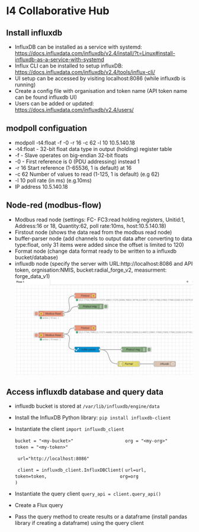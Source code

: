 # I4 Collaborative Hub

## Install influxdb
- InfluxDB can be installed as a service with systemd:
    https://docs.influxdata.com/influxdb/v2.4/install/?t=Linux#install-influxdb-as-a-service-with-systemd
- Influx CLI can be installed to setup influxDB:
    https://docs.influxdata.com/influxdb/v2.4/tools/influx-cli/
- UI setup can be accessed by visiting localhost:8086 (while influxdb is running)
- Create a config file with organisation and token name (API token name can be found influxdb UI)
- Users can be added or updated:
    https://docs.influxdata.com/influxdb/v2.4/users/

## modpoll configuation
- modpoll -t4:float -f -0 -r 16 -c 62 -l 10 10.5.140.18
- -t4:float - 32-bit float data type in output (holding) register table
- -f - Slave operates on big-endian 32-bit floats
- -0 - First reference is 0 (PDU addressing) instead 1
- -r 16 Start reference (1-65536, 1 is default) at 16
- -c 62 Number of values to read (1-125, 1 is default) (e.g 62)
- -l 10 poll rate (in ms) (e.g.10ms)
- IP address 10.5.140.18

## Node-red (modbus-flow)
- Modbus read node (settings: FC- FC3:read holding registers, Unitid:1, Address:16 or 18, Quantity:62, poll rate:10ms, host:10.5.140.18)
- Firstout node (shows the data read from the modbus read node)
- buffer-parser node (add channels to output data after converting to data type:float, only 31 items were added since the offset is limited to 120)
- Format node (change data format ready to be written to a influxdb bucket/database)
- influxdb node (specify the server with URL:http://localhost:8086 and API token, orgnisation:NMIS, bucket:radial_forge_v2, measurment: forge_data_v1)
![modbus_flow](/images/modbus_flow_node_red.png)

## Access influxdb database and query data
- influxdb bucket is stored at 
    ```/var/lib/influxdb/engine/data```
- Install the InfluxDB Python library:
    ```pip install influxdb-client```
- Instantiate the client
    ```import influxdb_client                   ```
       
    ```bucket = "<my-bucket>"                   ```
    ```org = "<my-org>"                         ```
    ```token = "<my-token>"                     ```

    ```  url="http://localhost:8086"            ```

    ``` client = influxdb_client.InfluxDBClient(```
    ``` url=url,                                ```
    ``` token=token,                            ```
    ```org=org                                  ```
    ```)                                        ```
- Instantiate the query client
    ```query_api = client.query_api()```
- Create a Flux query
- Pass the query method to create results or a dataframe (install pandas library if creating a dataframe) using the query client
